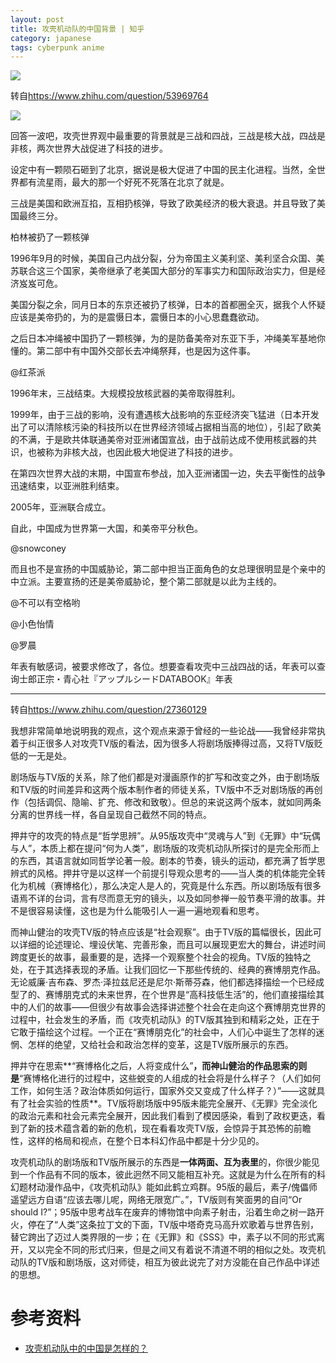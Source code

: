```yaml
---
layout: post
title: 攻壳机动队的中国背景 | 知乎
category: japanese
tags: cyberpunk anime
---
```

![](https://cdn.kelu.org/blog/tags/anime.jpg)

转自<https://www.zhihu.com/question/53969764>

![](https://cdn.kelu.org/blog/2018/05/g2.jpg)

回答一波吧，攻壳世界观中最重要的背景就是三战和四战，三战是核大战，四战是非核，两次世界大战促进了科技的进步。

设定中有一颗陨石砸到了北京，据说是极大促进了中国的民主化进程。当然，全世界都有流星雨，最大的那一个好死不死落在北京了就是。

三战是美国和欧洲互掐，互相扔核弹，导致了欧美经济的极大衰退。并且导致了美国最终三分。

柏林被扔了一颗核弹

1996年9月的时候，美国自己内战分裂，分为帝国主义美利坚、美利坚合众国、美苏联合这三个国家，美帝继承了老美国大部分的军事实力和国际政治实力，但是经济岌岌可危。

美国分裂之余，同月日本的东京还被扔了核弹，日本的首都圈全灭，据我个人怀疑应该是美帝扔的，为的是震慑日本，震慑日本的小心思蠢蠢欲动。

之后日本冲绳被中国扔了一颗核弹，为的是防备美帝对东亚下手，冲绳美军基地你懂的。第二部中有中国外交部长去冲绳祭拜，也是因为这件事。 



@红茶派

1996年末，三战结束。大规模投放核武器的美帝取得胜利。

1999年，由于三战的影响，没有遭遇核大战影响的东亚经济突飞猛进（日本开发出了可以清除核污染的科技所以在世界经济领域占据相当高的地位），引起了欧美的不满，于是欧共体联通美帝对亚洲诸国宣战，由于战前达成不使用核武器的共识，也被称为非核大战，也因此极大地促进了科技的进步。

在第四次世界大战的末期，中国宣布参战，加入亚洲诸国一边，失去平衡性的战争迅速结束，以亚洲胜利结束。

2005年，亚洲联合成立。

自此，中国成为世界第一大国，和美帝平分秋色。

@snowconey

而且也不是宣扬的中国威胁论，第二部中担当正面角色的女总理很明显是个亲中的中立派。主要宣扬的还是美帝威胁论，整个第二部就是以此为主线的。

@不可以有空格哟

@小色怡情

@罗晨

年表有敏感词，被要求修改了，各位。想要查看攻壳中三战四战的话，年表可以查询士郎正宗・青心社『アップルシードDATABOOK』年表



---



转自<https://www.zhihu.com/question/27360129>

我想非常简单地说明我的观点，这个观点来源于曾经的一些论战——我曾经非常执着于纠正很多人对攻壳TV版的看法，因为很多人将剧场版捧得过高，又将TV版贬低的一无是处。

剧场版与TV版的关系，除了他们都是对漫画原作的扩写和改变之外，由于剧场版和TV版的时间差异和这两个版本制作者的师徒关系，TV版中不乏对剧场版的再创作（包括调侃、隐喻、扩充、修改和致敬）。但总的来说这两个版本，就如同两条分离的世界线一样，各自呈现自己截然不同的特点。

押井守的攻壳的特点是“哲学思辨”。从95版攻壳中“灵魂与人”到《无罪》中“玩偶与人”，本质上都在提问“何为人类”，剧场版的攻壳机动队所探讨的是完全形而上的东西，其语言就如同哲学论著一般。剧本的节奏，镜头的运动，都充满了哲学思辨式的风格。押井守是以这样一个前提引导观众思考的——当人类的机体能完全转化为机械（赛博格化），那么决定人是人的，究竟是什么东西。所以剧场版有很多语焉不详的台词，言有尽而意无穷的镜头，以及如同参禅一般节奏平滑的故事。并不是很容易读懂，这也是为什么能吸引人一遍一遍地观看和思考。

而神山健治的攻壳TV版的特点应该是“社会观察”。由于TV版的篇幅很长，因此可以详细的论述理论、埋设伏笔、完善形象，而且可以展现更宏大的舞台，讲述时间跨度更长的故事，最重要的是，选择一个观察整个社会的视角。TV版的独特之处，在于其选择表现的矛盾。让我们回忆一下那些传统的、经典的赛博朋克作品。无论威廉·吉布森、罗杰·泽拉兹尼还是尼尔·斯蒂芬森，他们都选择描绘一个已经成型了的、赛博朋克式的未来世界，在个世界是“高科技低生活”的，他们直接描绘其中的人们的故事——但很少有故事会选择讲述整个社会在走向这个赛博朋克世界的过程中，社会发生的矛盾，而《攻壳机动队》的TV版其独到和精彩之处，正在于它敢于描绘这个过程。一个正在“赛博朋克化”的社会中，人们心中诞生了怎样的迷惘、怎样的绝望，又给社会和政治怎样的变革，这是TV版所展示的东西。

押井守在思索**“赛博格化之后，人将变成什么”**，而神山健治的作品思索的则是**“赛博格化进行的过程中，这些蜕变的人组成的社会将是什么样子？（人们如何工作，如何生活？政治体质如何运行，国家外交又变成了什么样子？）”——这就具有了社会实验的性质**。TV版将剧场版中95版未能完全展开、《无罪》完全淡化的政治元素和社会元素完全展开，因此我们看到了模因感染，看到了政权更迭，看到了新的技术蕴含着的新的危机，现在看看攻壳TV版，会惊异于其恐怖的前瞻性，这样的格局和视点，在整个日本科幻作品中都是十分少见的。

攻壳机动队的剧场版和TV版所展示的东西是**一体两面、互为表里**的，你很少能见到一个作品有不同的版本，彼此迥然不同又能相互补充。这就是为什么在所有的科幻题材动漫作品中，《攻壳机动队》能如此鹤立鸡群。95版的最后，素子/傀儡师遥望远方自语“应该去哪儿呢，网络无限宽广。”，TV版则有笑面男的自问“Or should I?”；95版中思考战车在废弃的博物馆中向素子射击，沿着生命之树一路开火，停在了“人类”这条拉丁文的下面，TV版中塔奇克马高升欢歌着与世界告别，替它跨出了迈过人类界限的一步；在《无罪》和《SSS》中，素子以不同的形式离开，又以完全不同的形式归来，但是之间又有着说不清道不明的相似之处。攻壳机动队的TV版和剧场版，这对师徒，相互为彼此说完了对方没能在自己作品中详述的思想。

# 参考资料

* [攻壳机动队中的中国是怎样的？](https://www.zhihu.com/question/53969764)
